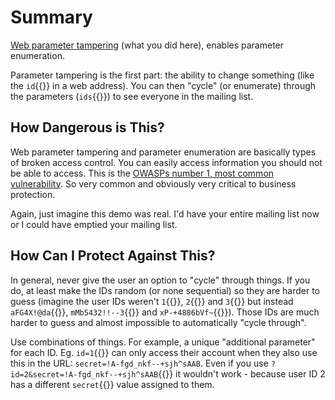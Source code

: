 # Summary

[Web parameter tampering](https://owasp.org/www-community/attacks/Web_Parameter_Tampering) (what you did here), enables parameter enumeration.

Parameter tampering is the first part: the ability to change something (like the `id`{{}} in a web address). You can then "cycle" (or enumerate) through the parameters (`ids`{{}}) to see everyone in the mailing list.

## How Dangerous is This?
Web parameter tampering and parameter enumeration are basically types of broken access control. You can easily access information you should not be able to access. This is the [OWASPs number 1, most common vulnerability](https://owasp.org/Top10/A01_2021-Broken_Access_Control/). So very common and obviously very critical to business protection.

Again, just imagine this demo was real. I'd have your entire mailing list now or I could have emptied your mailing list.

## How Can I Protect Against This?
In general, never give the user an option to "cycle" through things. If you do, at least make the IDs random (or none sequential) so they are harder to guess (imagine the user IDs weren't `1`{{}}, `2`{{}} and `3`{{}} but instead `aFG4X!@da`{{}}, `mMb5432!!--3`{{}} and `xP-+4886bVf~`{{}}). Those IDs are much harder to guess and almost impossible to automatically "cycle through".

Use combinations of things. For example, a unique "additional parameter" for each ID. Eg. `id=1`{{}} can only access their account when they also use this in the URL: `secret=!A-fgd_nkf--+sjh^sAAB`. Even if you use `?id=2&secret=!A-fgd_nkf--+sjh^sAAB`{{}} it wouldn't work - because user ID 2 has a different `secret`{{}} value assigned to them.